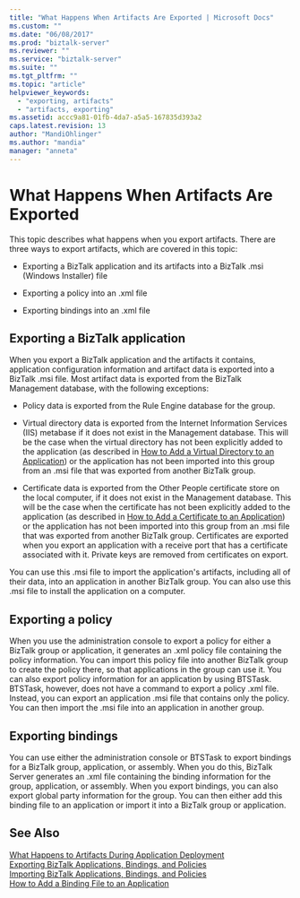```yaml
---
title: "What Happens When Artifacts Are Exported | Microsoft Docs"
ms.custom: ""
ms.date: "06/08/2017"
ms.prod: "biztalk-server"
ms.reviewer: ""
ms.service: "biztalk-server"
ms.suite: ""
ms.tgt_pltfrm: ""
ms.topic: "article"
helpviewer_keywords: 
  - "exporting, artifacts"
  - "artifacts, exporting"
ms.assetid: accc9a81-01fb-4da7-a5a5-167835d393a2
caps.latest.revision: 13
author: "MandiOhlinger"
ms.author: "mandia"
manager: "anneta"
---
```

# What Happens When Artifacts Are Exported
This topic describes what happens when you export artifacts. There are three ways to export artifacts, which are covered in this topic:  
  
-   Exporting a BizTalk application and its artifacts into a BizTalk .msi (Windows Installer) file  
  
-   Exporting a policy into an .xml file  
  
-   Exporting bindings into an .xml file  
  
## Exporting a BizTalk application  
 When you export a BizTalk application and the artifacts it contains, application configuration information and artifact data is exported into a BizTalk .msi file. Most artifact data is exported from the BizTalk Management database, with the following exceptions:  
  
-   Policy data is exported from the Rule Engine database for the group.  
  
-   Virtual directory data is exported from the Internet Information Services (IIS) metabase if it does not exist in the Management database. This will be the case when the virtual directory has not been explicitly added to the application (as described in [How to Add a Virtual Directory to an Application](../core/how-to-add-a-virtual-directory-to-an-application.md)) or the application has not been imported into this group from an .msi file that was exported from another BizTalk group.  
  
-   Certificate data is exported from the Other People certificate store on the local computer, if it does not exist in the Management database. This will be the case when the certificate has not been explicitly added to the application (as described in [How to Add a Certificate to an Application](../core/how-to-add-a-certificate-to-an-application.md)) or the application has not been imported into this group from an .msi file that was exported from another BizTalk group. Certificates are exported when you export an application with a receive port that has a certificate associated with it. Private keys are removed from certificates on export.  
  
 You can use this .msi file to import the application's artifacts, including all of their data, into an application in another BizTalk group. You can also use this .msi file to install the application on a computer.  
  
## Exporting a policy  
 When you use the administration console to export a policy for either a BizTalk group or application, it generates an .xml policy file containing the policy information. You can import this policy file into another BizTalk group to create the policy there, so that applications in the group can use it. You can also export policy information for an application by using BTSTask. BTSTask, however, does not have a command to export a policy .xml file. Instead, you can export an application .msi file that contains only the policy. You can then import the .msi file into an application in another group.  
  
## Exporting bindings  
 You can use either the administration console or BTSTask to export bindings for a BizTalk group, application, or assembly. When you do this, BizTalk Server generates an .xml file containing the binding information for the group, application, or assembly. When you export bindings, you can also export global party information for the group. You can then either add this binding file to an application or import it into a BizTalk group or application.  
  
## See Also  
 [What Happens to Artifacts During Application Deployment](../core/what-happens-to-artifacts-during-application-deployment.md)   
 [Exporting BizTalk Applications, Bindings, and Policies](../core/exporting-biztalk-applications-bindings-and-policies.md)   
 [Importing BizTalk Applications, Bindings, and Policies](../core/importing-biztalk-applications-bindings-and-policies.md)   
 [How to Add a Binding File to an Application](../core/how-to-add-a-binding-file-to-an-application2.md)